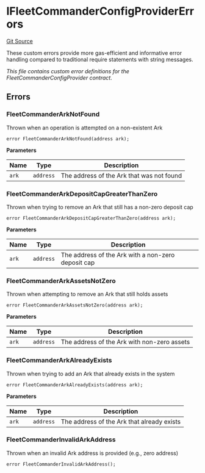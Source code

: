 # IFleetCommanderConfigProviderErrors
[Git Source](https://github.com/OasisDEX/summer-earn-protocol/blob/0276900cbe9b1188d82d1b9bcbb8c174e79a15a1/src/errors/IFleetCommanderConfigProviderErrors.sol)

These custom errors provide more gas-efficient and informative error handling
compared to traditional require statements with string messages.

*This file contains custom error definitions for the FleetCommanderConfigProvider contract.*


## Errors
### FleetCommanderArkNotFound
Thrown when an operation is attempted on a non-existent Ark


```solidity
error FleetCommanderArkNotFound(address ark);
```

**Parameters**

|Name|Type|Description|
|----|----|-----------|
|`ark`|`address`|The address of the Ark that was not found|

### FleetCommanderArkDepositCapGreaterThanZero
Thrown when trying to remove an Ark that still has a non-zero deposit cap


```solidity
error FleetCommanderArkDepositCapGreaterThanZero(address ark);
```

**Parameters**

|Name|Type|Description|
|----|----|-----------|
|`ark`|`address`|The address of the Ark with a non-zero deposit cap|

### FleetCommanderArkAssetsNotZero
Thrown when attempting to remove an Ark that still holds assets


```solidity
error FleetCommanderArkAssetsNotZero(address ark);
```

**Parameters**

|Name|Type|Description|
|----|----|-----------|
|`ark`|`address`|The address of the Ark with non-zero assets|

### FleetCommanderArkAlreadyExists
Thrown when trying to add an Ark that already exists in the system


```solidity
error FleetCommanderArkAlreadyExists(address ark);
```

**Parameters**

|Name|Type|Description|
|----|----|-----------|
|`ark`|`address`|The address of the Ark that already exists|

### FleetCommanderInvalidArkAddress
Thrown when an invalid Ark address is provided (e.g., zero address)


```solidity
error FleetCommanderInvalidArkAddress();
```

